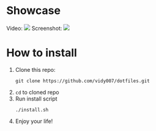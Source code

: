 # Showcase
Video:
![](docs/vid.gif)
Screenshot:
![](https://imgur.com/a/GUZTQ27)
# How to install
1. Clone this repo:
    ```shell
    git clone https://github.com/vidy007/dotfiles.git
    ```
2. ```cd``` to cloned repo
3. Run install script
    ```
    ./install.sh
    ```
4. Enjoy your life!
